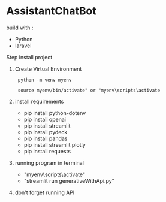 # AssistantChatBot

build with :
- Python
- laravel

Step install project
1. Create Virtual Environment
   ```
    python -m venv myenv
   ```
   ```
    source myenv/bin/activate" or "myenv\scripts\activate
   ```

3. install requirements
    - pip install python-dotenv
    - pip install openai
    - pip install streamlit
    - pip install pydeck
    - pip install pandas
    - pip install streamlit plotly 
    - pip install requests

4. running program in terminal
    - "myenv\scripts\activate"
    - "streamlit run generativeWithApi.py"

5. don't forget running API

